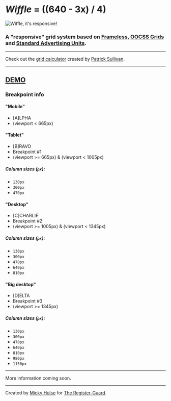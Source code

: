 # *Wiffle* = ((640 - 3x) / 4)

![Wiffle, it's responsive!](http://registerguard.github.com/wiffle/wiffle.gif)

### A "responsive" grid system based on [Frameless](http://framelessgrid.com/), [OOCSS Grids](https://github.com/stubbornella/oocss/wiki/Grids) and [Standard Advertising Units](http://www.iab.net/guidelines/508676/508767/displayguidelines).

---

Check out the [grid calculator](https://docs.google.com/spreadsheet/ccc?key=0As66WXbDZiJHdGFkbkpncUdfVjRMZ0RoRFI1UUg2TWc) created by [Patrick Sullivan](https://github.com/psullivan6).

---

## [DEMO](http://registerguard.github.com/wiffle/demo/)

### Breakpoint info

#### "Mobile"

* [A]LPHA
* (viewport < 665px)

#### "Tablet"

* [B]RAVO
* Breakpoint #1
* (viewport >= 665px) & (viewport < 1005px)

##### Column sizes (`px`):

* `130px`
* `300px`
* `470px`

#### "Desktop"

* [C]CHARLIE
* Breakpoint #2
* (viewport >= 1005px) & (viewport < 1345px)

##### Column sizes (`px`):

* `130px`
* `300px`
* `470px`
* `640px`
* `810px`

#### "Big desktop"

* [D]ELTA
* Breakpoint #3
* (viewport >= 1345px)

##### Column sizes (`px`):

* `130px`
* `300px`
* `470px`
* `640px`
* `810px`
* `980px`
* `1150px`

---

More information coming soon.

---

Created by [Micky Hulse](http://hulse.me) for [The Register-Guard](http://www.registerguard.com).